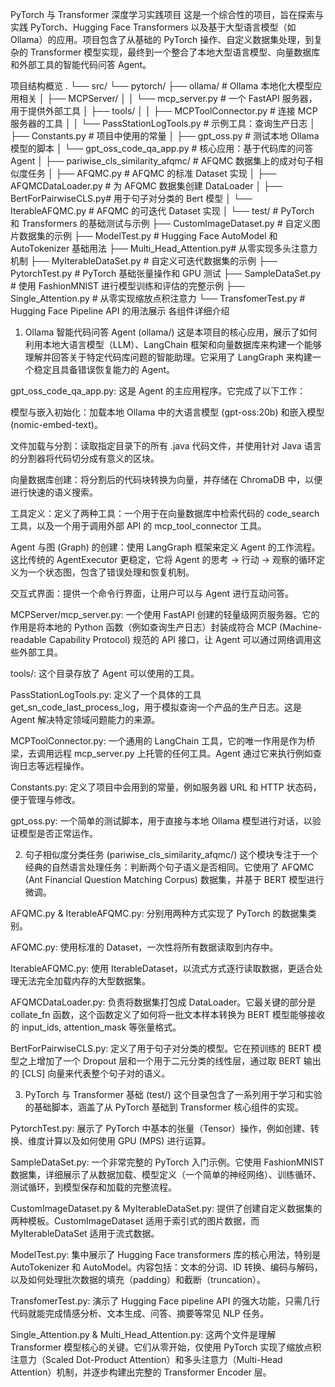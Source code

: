 PyTorch 与 Transformer 深度学习实践项目
这是一个综合性的项目，旨在探索与实践 PyTorch、Hugging Face Transformers 以及基于大型语言模型（如 Ollama）的应用。项目包含了从基础的 PyTorch 操作、自定义数据集处理，到复杂的 Transformer 模型实现，最终到一个整合了本地大型语言模型、向量数据库和外部工具的智能代码问答 Agent。

项目结构概览
.
└── src/
    └── pytorch/
        ├── ollama/                  # Ollama 本地化大模型应用相关
        │   ├── MCPServer/
        │   │   └── mcp_server.py    # 一个 FastAPI 服务器，用于提供外部工具
        │   ├── tools/
        │   │   ├── MCPToolConnector.py  # 连接 MCP 服务器的工具
        │   │   └── PassStationLogTools.py # 示例工具：查询生产日志
        │   ├── Constants.py         # 项目中使用的常量
        │   ├── gpt_oss.py           # 测试本地 Ollama 模型的脚本
        │   └── gpt_oss_code_qa_app.py # 核心应用：基于代码库的问答 Agent
        │
        ├── pariwise_cls_similarity_afqmc/ # AFQMC 数据集上的成对句子相似度任务
        │   ├── AFQMC.py             # AFQMC 的标准 Dataset 实现
        │   ├── AFQMCDataLoader.py   # 为 AFQMC 数据集创建 DataLoader
        │   ├── BertForPairwiseCLS.py# 用于句子对分类的 Bert 模型
        │   └── IterableAFQMC.py     # AFQMC 的可迭代 Dataset 实现
        │
        └── test/                      # PyTorch 和 Transformers 的基础测试与示例
            ├── CustomImageDataset.py  # 自定义图片数据集的示例
            ├── ModelTest.py           # Hugging Face AutoModel 和 AutoTokenizer 基础用法
            ├── Multi_Head_Attention.py# 从零实现多头注意力机制
            ├── MyIterableDataSet.py   # 自定义可迭代数据集的示例
            ├── PytorchTest.py         # PyTorch 基础张量操作和 GPU 测试
            ├── SampleDataSet.py       # 使用 FashionMNIST 进行模型训练和评估的完整示例
            ├── Single_Attention.py    # 从零实现缩放点积注意力
            └── TransfomerTest.py      # Hugging Face Pipeline API 的用法展示
各组件详细介绍
1. Ollama 智能代码问答 Agent (ollama/)
这是本项目的核心应用，展示了如何利用本地大语言模型（LLM）、LangChain 框架和向量数据库来构建一个能够理解并回答关于特定代码库问题的智能助理。它采用了 LangGraph 来构建一个稳定且具备错误恢复能力的 Agent。

gpt_oss_code_qa_app.py: 这是 Agent 的主应用程序。它完成了以下工作：

模型与嵌入初始化：加载本地 Ollama 中的大语言模型 (gpt-oss:20b) 和嵌入模型 (nomic-embed-text)。

文件加载与分割：读取指定目录下的所有 .java 代码文件，并使用针对 Java 语言的分割器将代码切分成有意义的区块。

向量数据库创建：将分割后的代码块转换为向量，并存储在 ChromaDB 中，以便进行快速的语义搜索。

工具定义：定义了两种工具：一个用于在向量数据库中检索代码的 code_search 工具，以及一个用于调用外部 API 的 mcp_tool_connector 工具。

Agent 与图 (Graph) 的创建：使用 LangGraph 框架来定义 Agent 的工作流程。这比传统的 AgentExecutor 更稳定，它将 Agent 的思考 -> 行动 -> 观察的循环定义为一个状态图，包含了错误处理和恢复机制。

交互式界面：提供一个命令行界面，让用户可以与 Agent 进行互动问答。

MCPServer/mcp_server.py: 一个使用 FastAPI 创建的轻量级网页服务器。它的作用是将本地的 Python 函数（例如查询生产日志）封装成符合 MCP (Machine-readable Capability Protocol) 规范的 API 接口，让 Agent 可以通过网络调用这些外部工具。

tools/: 这个目录存放了 Agent 可以使用的工具。

PassStationLogTools.py: 定义了一个具体的工具 get_sn_code_last_process_log，用于模拟查询一个产品的生产日志。这是 Agent 解决特定领域问题能力的来源。

MCPToolConnector.py: 一个通用的 LangChain 工具，它的唯一作用是作为桥梁，去调用远程 mcp_server.py 上托管的任何工具。Agent 通过它来执行例如查询日志等远程操作。

Constants.py: 定义了项目中会用到的常量，例如服务器 URL 和 HTTP 状态码，便于管理与修改。

gpt_oss.py: 一个简单的测试脚本，用于直接与本地 Ollama 模型进行对话，以验证模型是否正常运作。

2. 句子相似度分类任务 (pariwise_cls_similarity_afqmc/)
这个模块专注于一个经典的自然语言处理任务：判断两个句子语义是否相同。它使用了 AFQMC (Ant Financial Question Matching Corpus) 数据集，并基于 BERT 模型进行微调。

AFQMC.py & IterableAFQMC.py: 分别用两种方式实现了 PyTorch 的数据集类别。

AFQMC.py: 使用标准的 Dataset，一次性将所有数据读取到内存中。

IterableAFQMC.py: 使用 IterableDataset，以流式方式逐行读取数据，更适合处理无法完全加载内存的大型数据集。

AFQMCDataLoader.py: 负责将数据集打包成 DataLoader。它最关键的部分是 collate_fn 函数，这个函数定义了如何将一批文本样本转换为 BERT 模型能够接收的 input_ids, attention_mask 等张量格式。

BertForPairwiseCLS.py: 定义了用于句子对分类的模型。它在预训练的 BERT 模型之上增加了一个 Dropout 层和一个用于二元分类的线性层，通过取 BERT 输出的 [CLS] 向量来代表整个句子对的语义。

3. PyTorch 与 Transformer 基础 (test/)
这个目录包含了一系列用于学习和实验的基础脚本，涵盖了从 PyTorch 基础到 Transformer 核心组件的实现。

PytorchTest.py: 展示了 PyTorch 中基本的张量（Tensor）操作，例如创建、转换、维度计算以及如何使用 GPU (MPS) 进行运算。

SampleDataSet.py: 一个非常完整的 PyTorch 入门示例。它使用 FashionMNIST 数据集，详细展示了从数据加载、模型定义（一个简单的神经网络）、训练循环、测试循环，到模型保存和加载的完整流程。

CustomImageDataset.py & MyIterableDataSet.py: 提供了创建自定义数据集的两种模板。CustomImageDataset 适用于索引式的图片数据，而 MyIterableDataSet 适用于流式数据。

ModelTest.py: 集中展示了 Hugging Face transformers 库的核心用法，特别是 AutoTokenizer 和 AutoModel。内容包括：文本的分词、ID 转换、编码与解码，以及如何处理批次数据的填充（padding）和截断（truncation）。

TransfomerTest.py: 演示了 Hugging Face pipeline API 的强大功能，只需几行代码就能完成情感分析、文本生成、问答、摘要等常见 NLP 任务。

Single_Attention.py & Multi_Head_Attention.py: 这两个文件是理解 Transformer 模型核心的关键。它们从零开始，仅使用 PyTorch 实现了缩放点积注意力（Scaled Dot-Product Attention）和多头注意力（Multi-Head Attention）机制，并逐步构建出完整的 Transformer Encoder 层。

